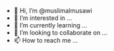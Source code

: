 - 👋 Hi, I’m @muslimalmusawi
- 👀 I’m interested in ...
- 🌱 I’m currently learning ...
- 💞️ I’m looking to collaborate on ...
- 📫 How to reach me ...

<!---
muslimalmusawi/muslimalmusawi is a ✨ special ✨ repository because its `README.md` (this file) appears on your GitHub profile.
You can click the Preview link to take a look at your changes.
--->
